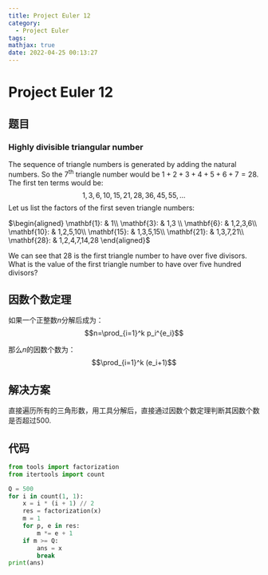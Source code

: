 ```yaml
---
title: Project Euler 12
category:
  - Project Euler
tags:
mathjax: true
date: 2022-04-25 00:13:27
---
```



<escape><!-- more --></escape>

# Project Euler 12

## 题目

### Highly divisible triangular number

The sequence of triangle numbers is generated by adding the natural numbers. So the $7^{\text{th}}$ triangle number would be $1 + 2 + 3 + 4 + 5 + 6 + 7 = 28$. The first ten terms would be:
$$1, 3, 6, 10, 15, 21, 28, 36, 45, 55, \dots$$
Let us list the factors of the first seven triangle numbers:

$\begin{aligned}
\mathbf{1}: & 1\\
\mathbf{3}: & 1,3 \\
\mathbf{6}: & 1,2,3,6\\
\mathbf{10}: & 1,2,5,10\\
\mathbf{15}: & 1,3,5,15\\
\mathbf{21}: & 1,3,7,21\\
\mathbf{28}: & 1,2,4,7,14,28
\end{aligned}$

We can see that $28$ is the first triangle number to have over five divisors.
What is the value of the first triangle number to have over five hundred divisors?

## 因数个数定理

如果一个正整数$n$分解后成为：
$$n=\prod_{i=1}^k p_i^{e_i}$$

那么$n$的因数个数为：
$$\prod_{i=1}^k (e_i+1)$$

## 解决方案

直接遍历所有的三角形数，用工具分解后，直接通过因数个数定理判断其因数个数是否超过$500$.

## 代码

```py
from tools import factorization
from itertools import count

Q = 500
for i in count(1, 1):
    x = i * (i + 1) // 2
    res = factorization(x)
    m = 1
    for p, e in res:
        m *= e + 1
    if m >= Q:
        ans = x
        break
print(ans)

```
